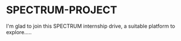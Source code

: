 # SPECTRUM-PROJECT
I'm glad to join this SPECTRUM internship drive, a suitable platform to explore.....
